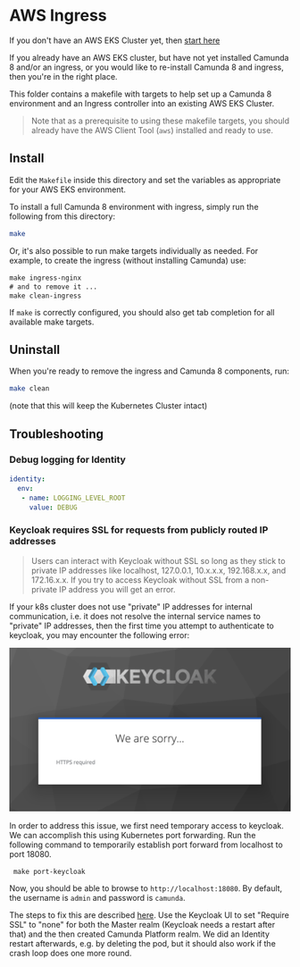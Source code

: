 # AWS Ingress

If you don't have an AWS EKS Cluster yet, then [start here](https://github.com/camunda-community-hub/camunda8-greenfield-installation/tree/main/aws)

If you already have an AWS EKS cluster, but have not yet installed Camunda 8 and/or an ingress, or you would like to re-install Camunda 8 and ingress, then you're in the right place. 

This folder contains a makefile with targets to help set up a Camunda 8 environment and an Ingress controller into an existing AWS EKS Cluster.

> Note that as a prerequisite to using these makefile targets, you should already have the AWS Client Tool (`aws`) installed and ready to use.

## Install

Edit the `Makefile` inside this directory and set the variables as appropriate for your AWS EKS environment.

To install a full Camunda 8 environment with ingress, simply run the following from this directory:  

```sh
make
```

Or, it's also possible to run make targets individually as needed. For example, to create the ingress (without installing Camunda) use:

```shell
make ingress-nginx
# and to remove it ... 
make clean-ingress
```

If `make` is correctly configured, you should also get tab completion for all available make targets.

## Uninstall

When you're ready to remove the ingress and Camunda 8 components, run:

```sh
make clean
```

(note that this will keep the Kubernetes Cluster intact)

## Troubleshooting

### Debug logging for Identity
```yaml
identity:
  env:
   - name: LOGGING_LEVEL_ROOT
     value: DEBUG
```

### Keycloak requires SSL for requests from publicly routed IP addresses

> Users can interact with Keycloak without SSL so long as they stick to private IP addresses like localhost, 127.0.0.1, 10.x.x.x, 192.168.x.x, and 172.16.x.x. If you try to access Keycloak without SSL from a non-private IP address you will get an error.

If your k8s cluster does not use "private" IP addresses for internal communication, i.e. it does not resolve the internal service names to "private" IP addresses, then the first time you attempt to authenticate to keycloak, you may encounter the following error:

![Keycloak ssl required](../docs/images/keycloak_ssl_required.png?raw=true)

In order to address this issue, we first need temporary access to keycloak. We can accomplish this using Kubernetes port forwarding. Run the following command to temporarily establish port forward from localhost to port 18080.

     make port-keycloak

Now, you should be able to browse to `http://localhost:18080`. By default, the username is `admin` and password is `camunda`.

The steps to fix this are described [here](https://docs.camunda.io/docs/self-managed/identity/troubleshooting/common-problems/#solution-2-identity-making-requests-from-an-external-ip-address). Use the Keycloak UI to set "Require SSL" to "none" for both the Master realm (Keycloak needs a restart after that) and the then created Camunda Platform realm. We did an Identity restart afterwards, e.g. by deleting the pod, but it should also work if the crash loop does one more round.